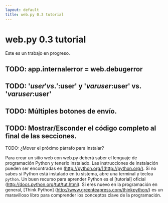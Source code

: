 ```yaml
---
layout: default
title: web.py 0.3 tutorial
---
```


# web.py 0.3 tutorial

Este es un trabajo en progreso.

## TODO: app.internalerror = web.debugerror

## TODO: '$user' vs. '$:user' y '$var user:$user' vs. '$var user:$user\'

## TODO: Múltiples botones de envío.

## TODO: Mostrar/Esconder el código completo al final de las secciones. 

TODO: ¿Mover el próximo párrafo para instalar?

Para crear un sitio web con web.py deberá saber el lenguaje de programación Python y tenerlo instalado. Las instrucciones de instalación pueden ser encontradas en (http://python.org/](http://python.org/). Si no sabes si Python está instalado en tu sistema, abre una terminal y teclea  `python`. Un buen recurso para aprender Python  es el [tutorial] oficial (http://docs.python.org/tut/tut.html). Si eres nuevo en la programación en general, [Think Python] (http://www.greenteapress.com/thinkpython/) es un maravilloso libro para comprender los conceptos clave de la programación.

